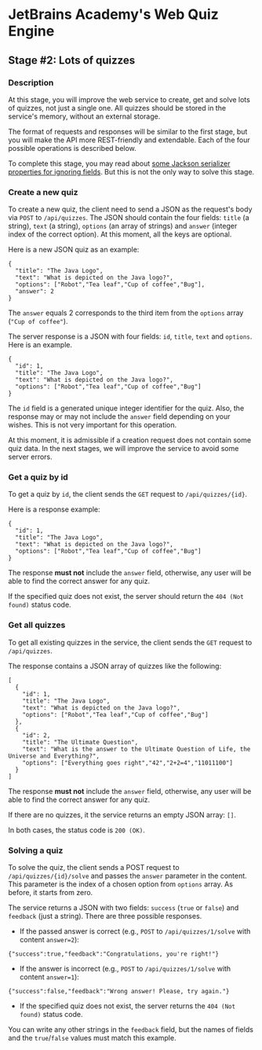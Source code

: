 # JetBrains Academy's Web Quiz Engine

## Stage #2: Lots of quizzes

### Description

<p>At this stage, you will improve the web service to create, get and solve lots of quizzes, not just a single one. All quizzes should be stored in the service's memory, without an external storage.</p>

<p>The format of requests and responses will be similar to the first stage, but you will make the API more REST-friendly and extendable. Each of the four possible operations is described below.</p>

<p>To complete this stage, you may read about <a target="_blank" href="https://www.baeldung.com/jackson-ignore-properties-on-serialization" rel="noopener noreferrer nofollow">some Jackson serializer properties for ignoring fields</a>. But this is not the only way to solve this stage.</p>

### Create a new quiz

<p>To create a new quiz, the client need to send a JSON as the request's body via <code class="language-json">POST</code> to <code class="language-json">/api/quizzes</code>. The JSON should contain the four fields: <code class="language-json">title</code> (a string), <code class="language-json">text</code> (a string), <code class="language-json">options</code> (an array of strings) and <code class="language-json">answer</code> (integer index of the correct option). At this moment, all the keys are optional.</p>

<p>Here is a new JSON quiz as an example:</p>

<pre><code class="language-json">{
  "title": "The Java Logo",
  "text": "What is depicted on the Java logo?",
  "options": ["Robot","Tea leaf","Cup of coffee","Bug"],
  "answer": 2
}</code></pre>

<p>The <code class="language-json">answer</code> equals 2 corresponds to the third item from the <code class="language-json">options</code> array (<code class="language-json">"Cup of coffee"</code>).</p>

<p>The server response is a JSON with four fields: <code class="language-json">id</code>, <code class="language-json">title</code>, <code class="language-json">text</code> and <code class="language-json">options</code>. Here is an example.</p>

<pre><code class="language-json">{
  "id": 1,
  "title": "The Java Logo",
  "text": "What is depicted on the Java logo?",
  "options": ["Robot","Tea leaf","Cup of coffee","Bug"]
}</code></pre>

<p>The <code class="language-json">id</code> field is a generated unique integer identifier for the quiz. Also, the response may or may not include the <code class="language-json">answer</code> field depending on your wishes. This is not very important for this operation.</p>

<p>At this moment, it is admissible if a creation request does not contain some quiz data. In the next stages, we will improve the service to avoid some server errors.</p>

### Get a quiz by id

<p>To get a quiz by <code class="language-json">id</code>, the client sends the <code class="language-json">GET</code> request to <code class="language-json">/api/quizzes/{id}</code>.</p>

<p>Here is a response example:</p>

<pre><code class="language-json">{
  "id": 1,
  "title": "The Java Logo",
  "text": "What is depicted on the Java logo?",
  "options": ["Robot","Tea leaf","Cup of coffee","Bug"]
}</code></pre>

<p><div class="alert alert-warning">The response <strong>must not</strong> include the <code class="language-json">answer</code> field, otherwise, any user will be able to find the correct answer for any quiz.</div></p>

<p>If the specified quiz does not exist, the server should return the <code class="language-json">404 (Not found)</code> status code.</p>

### Get all quizzes

<p>To get all existing quizzes in the service, the client sends the <code class="language-json">GET</code> request to <code class="language-json">/api/quizzes</code>.</p>

<p>The response contains a JSON array of quizzes like the following:</p>

<pre><code class="language-json">[
  {
    "id": 1,
    "title": "The Java Logo",
    "text": "What is depicted on the Java logo?",
    "options": ["Robot","Tea leaf","Cup of coffee","Bug"]
  },
  {
    "id": 2,
    "title": "The Ultimate Question",
    "text": "What is the answer to the Ultimate Question of Life, the Universe and Everything?",
    "options": ["Everything goes right","42","2+2=4","11011100"]
  }
]</code></pre>

<p><div class="alert alert-warning">The response <strong>must not</strong> include the <code class="language-json">answer</code> field, otherwise, any user will be able to find the correct answer for any quiz.</div></p>

<p>If there are no quizzes, it the service returns an empty JSON array: <code class="language-json">[]</code>.</p>

<p>In both cases, the status code is <code class="language-json">200 (OK)</code>.</p>

### Solving a quiz

<p>To solve the quiz, the client sends a POST request to <code class="language-json">/api/quizzes/{id}/solve</code> and passes the <code class="language-json">answer</code> parameter in the content. This parameter is the index of a chosen option from <code class="language-json">options</code> array. As before, it starts from zero.</p>

<p>The service returns a JSON with two fields: <code class="language-json">success</code> (<code class="language-json">true</code> or <code class="language-json">false</code>) and <code class="language-json">feedback</code> (just a string). There are three possible responses.</p>

<ul>
	<li>If the passed answer is correct (e.g., <code class="language-json">POST</code> to <code class="language-json">/api/quizzes/1/solve</code> with content <code class="language-json">answer=2</code>):</li>
</ul>

<pre><code class="language-json">{"success":true,"feedback":"Congratulations, you're right!"}</code></pre>

<ul>
	<li>If the answer is incorrect (e.g., <code class="language-json">POST</code> to <code class="language-json">/api/quizzes/1/solve</code> with content <code class="language-json">answer=1</code>):</li>
</ul>

<pre><code class="language-json">{"success":false,"feedback":"Wrong answer! Please, try again."}</code></pre>

<ul>
	<li>If the specified quiz does not exist, the server returns the <code class="language-json">404 (Not found)</code> status code.</li>
</ul>

<p>You can write any other strings in the <code class="language-json">feedback</code> field, but the names of fields and the <code class="language-json">true</code>/<code class="language-json">false</code> values must match this example.</p>